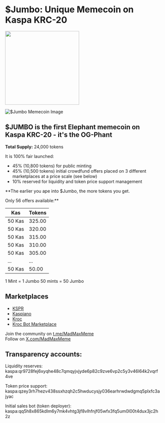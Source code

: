 # $Jumbo: Unique Memecoin on Kaspa KRC-20

<img src="https://raw.githubusercontent.com/Mambo-Token/Logos-and-Socials/refs/heads/main/Jumbo_logo.jpg" width="240" height="240">

![$Jumbo Memecoin Image](https://raw.githubusercontent.com/Mambo-Token/Logos-and-Socials/refs/heads/main/Jumbo_logo.jpg)

## $JUMBO is the first Elephant memecoin on Kaspa KRC-20 - it's the OG-Phant

**Total Supply:** 24,000 tokens

It is 100% fair launched:

- 45% (10,800 tokens) for public minting
- 45% (10,500 tokens) initial crowdfund offers placed on 3 different marketplaces at a price scale (see below)
- 10% reserved for liquidity and token price support management

**The earlier you ape into $Jumbo, the more tokens you get. 

Only 56 offers available:**

| Kas    | Tokens  |
|--------|---------|
| 50 Kas | 325.00  |
| 50 Kas | 320.00  |
| 50 Kas | 315.00  |
| 50 Kas | 310.00  |
| 50 Kas | 305.00  |
| ...    | ...     |
| 50 Kas | 50.00   |

1 Mint = 1 Jumbo
50 mints = 50 Jumbo

## Marketplaces

- [KSPR](https://t.me/kspr_home_bot?start=PS8u4w)
- [Kaspiano](https://kaspiano.com/?ref=1gZf4X3J)
- [Kroc](https://t.me/delta_krocbot?start=b7b6k59ox2v)
- [Kroc Bot Marketplace](t.me/kroc_otc_bot)

Join the community on [t.me/MadMaxMeme](https://t.me/MadMaxMeme)  
Follow on [X.com/MadMaxMeme](https://x.com/MadMaxMeme)

## Transparency accounts:
Liquidity reserves: kaspa:qr9728fej6xyqhe48c7qmqyjvjyde6p82c9zve6vp2c5y3v46l64k2vqrf4ve

Token price support: kaspa:qzey3rh7hezv438ssxhzqh2c5hwducysjy036earhrwdwdgmq5plxfc3ajyac

Initial sales bot (token deployer): kaspa:qq5h8x865kdlm6y7mk4vhtg3jf8vlhfnjf05wfx3fq5um0l00t4dux3jc2h2z
